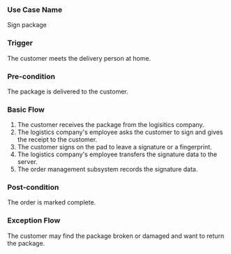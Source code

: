 ### Use Case Name
Sign package

### Trigger
The customer meets the delivery person at home.

### Pre-condition
The package is delivered to the customer.

### Basic Flow
1. The customer receives the package from the logisitics company.
2. The logistics company's employee asks the customer to sign and gives the receipt to the customer.
3. The customer signs on the pad to leave a signature or a fingerprint.
4. The logistics company's employee transfers the signature data to the server.
5. The order management subsystem records the signature data.

### Post-condition
The order is marked complete.

### Exception Flow
The customer may find the package broken or damaged and want to return the package.